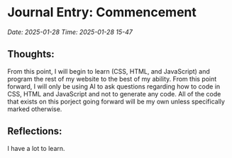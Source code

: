 # Journal Entry: Commencement
*Date: 2025-01-28*
*Time: 2025-01-28 15-47*

## Thoughts:
From this point, I will begin to learn (CSS, HTML, and JavaScript) and program the rest of my website to the best of my ability. From this point forward, I will only be using AI to ask questions regarding how to code in CSS, HTML and JavaScript and not to generate any code. All of the code that exists on this porject going forward will be my own unless specifically marked otherwise.

## Reflections:
I have a lot to learn.